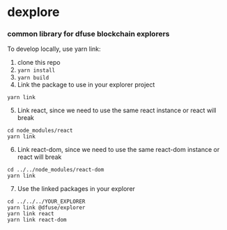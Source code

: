 # dexplore

### common library for dfuse blockchain explorers

To develop locally, use yarn link:

1. clone this repo
2. `yarn install`
3. `yarn build`
4. Link the package to use in your explorer project
```
yarn link
```
5. Link react, since we need to use the same react instance or react will break
```
cd node_modules/react
yarn link
```
6. Link react-dom, since we need to use the same react-dom instance or react will break
```
cd ../../node_modules/react-dom
yarn link
```
7. Use the linked packages in your explorer
```
cd ../../../YOUR_EXPLORER
yarn link @dfuse/explorer
yarn link react
yarn link react-dom
```
